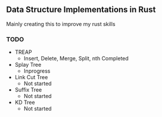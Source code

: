 ## Data Structure Implementations in Rust

Mainly creating this to improve my rust skills


### TODO

- TREAP
    - Insert, Delete, Merge, Split, nth Completed
- Splay Tree
    - Inprogress
- Link Cut Tree
    - Not started
- Suffix Tree
    - Not started
- KD Tree
    - Not started
